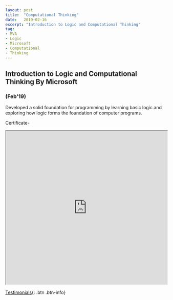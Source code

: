 ```yaml
---
layout: post
title:  "Computational Thinking"
date:   2019-02-16
excerpt: "Introduction to Logic and Computational Thinking"
tag:
- MVA
- Logic
- Microsoft
- Computational
- Thinking
---
```


## Introduction to Logic and Computational Thinking By Microsoft
### (Feb'19)

Developed a solid foundation for programming by learning basic logic and exploring how logic forms the foundation of computer programs.

Certificate-
<iframe src="https://drive.google.com/file/d/1_jS9kys7OW-g4SVDJHzJtYwdJweZ_2tT/preview" width="100%" height="480"></iframe>


[Testimonials](https://rahulguptanitro.github.io/testimonial){: .btn .btn-info}
